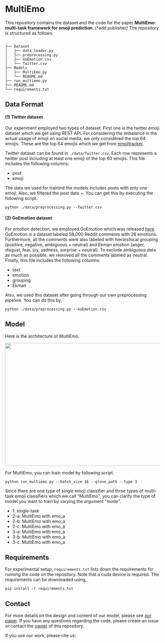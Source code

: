 # MultiEmo 

This repository contains the dataset and the code for the paper **MultiEmo: multi-task framework for emoji prediction**. (*add publisher)
The repository is structured as follows:

``` 
.
├── Dataset 
│   ├── data_loader.py 
│   ├── preprocessing.py 
│   ├── GoEmotion.csv
│   └── Twitter.csv 
├── Models
│   ├── MultiEmo.py 
│   └── README.md
├── run_multiemo.py
├── README.md
└── requirements.txt
``` 


Data Format
-------------

#### (1) Twitter dataset
Our experiment employed two types of dataset.
First one is the twitter emoji dataset which we get using REST API. For considering the imbalance in the actual usage of emoji on social media, we only considered the top 64 emojis. These are the top 64 emojis which we get from [emojitracker](http://www.emojitracker.com/).


Twitter dataset can be found in ``./data/Twitter.csv``. Each row represents a twitter post including at least one emoji of the top 60 emojis. This file includes the following columns:
* post
* emoji 

The data we used for trainind the models includes posts with only one emoji. Also, we filtered the post data ~. You can get this by executing the following script.
```
python ./data/preprocessing.py --Twitter.csv
``` 

#### (2) GoEmotion dataset
For emotion detection, we employed GoEmotion which was released [here](https://github.com/google-research/google-research/tree/master/goemotions).
GoEmotion is a dataset labeled 58,000 Reddit  comments with 28 emotions. Furthermore, all the comments were also labeled with hierarchical grouping (positive, negative, ambiguous + neutral) and Ekman emotion (anger, disgust, fear, joy, sadness, surprise + neutral). To exclude ambiguous data as much as possible, we removed all the comments labeled as neutral. Finally, this file includes the following columns:
* text
* emotion
* grouping
* Ekman

Also, we used this dataset after going through our own preprocessing pipeline. You can do this by,
```
python ./data/preprocessing.py --GoEmotion.csv
```


Model
-------------
Here is the architecture of MultiEmo. 


<img src="https://user-images.githubusercontent.com/63252403/148645955-0ac18bdb-328e-4543-9578-affb2b396743.jpg" width="700" height="400"/>



For MultiEmo, you can train model by following script.
```
python run_multiemo.py --batch_size 16 --glove_path --type 3
```
Since there are one type of single emoji classifier and three types of multi-task emoji classifiers which we call "MultiEmo", you can clarify the type of model you want to train by varying the argument "mode".
* 1: single-task 
* 2-a: MultiEmo with emo_a 
* 2-b: MultiEmo with emo_a 
* 2-c: MultiEmo with emo_a 
* 3-a: MultiEmo with emo_a 
* 3-b: MultiEmo with emo_a 
* 3-c: MultiEmo with emo_a 


Requirements 
-------------
For experimental setup, ``requirements.txt`` lists down the requirements for running the code on the repository. Note that a cuda device is required.
The requirements can be downloaded using,
```
pip install -r requirements.txt
``` 


Contact 
-------------
For more details on the design and content of our model, please see [our paper]().
If you have any questions regarding the code, please create an issue or contact the [owner]() of this repository.

If you use our work, please cite us:

